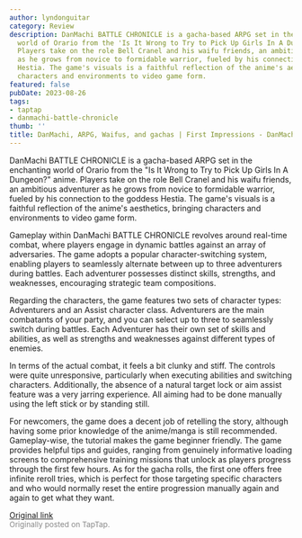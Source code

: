 ```yaml
---
author: lyndonguitar
category: Review
description: DanMachi BATTLE CHRONICLE is a gacha-based ARPG set in the enchanting
  world of Orario from the 'Is It Wrong to Try to Pick Up Girls In A Dungeon?' anime.
  Players take on the role Bell Cranel and his waifu friends, an ambitious adventurer
  as he grows from novice to formidable warrior, fueled by his connection to the goddess
  Hestia. The game's visuals is a faithful reflection of the anime's aesthetics, bringing
  characters and environments to video game form.
featured: false
pubDate: 2023-08-26
tags:
- taptap
- danmachi-battle-chronicle
thumb: ''
title: DanMachi, ARPG, Waifus, and gachas | First Impressions - DanMachi BATTLE CHRONICLE
---
```


DanMachi BATTLE CHRONICLE is a gacha-based ARPG set in the enchanting world of Orario from the "Is It Wrong to Try to Pick Up Girls In A Dungeon?" anime. Players take on the role Bell Cranel and his waifu friends, an ambitious adventurer as he grows from novice to formidable warrior, fueled by his connection to the goddess Hestia. The game's visuals is a faithful reflection of the anime's aesthetics, bringing characters and environments to video game form.

Gameplay within DanMachi BATTLE CHRONICLE revolves around real-time combat, where players engage in dynamic battles against an array of adversaries. The game adopts a popular character-switching system, enabling players to seamlessly alternate between up to three adventurers during battles. Each adventurer possesses distinct skills, strengths, and weaknesses, encouraging strategic team compositions.

Regarding the characters, the game features two sets of character types: Adventurers and an Assist character class. Adventurers are the main combatants of your party, and you can select up to three to seamlessly switch during battles. Each Adventurer has their own set of skills and abilities, as well as strengths and weaknesses against different types of enemies.

In terms of the actual combat, it feels a bit clunky and stiff. The controls were quite unresponsive, particularly when executing abilities and switching characters. Additionally, the absence of a natural target lock or aim assist feature was a very jarring experience. All aiming had to be done manually using the left stick or by standing still.

For newcomers, the game does a decent job of retelling the story, although having some prior knowledge of the anime/manga is still recommended. Gameplay-wise, the tutorial makes the game beginner friendly. The game provides helpful tips and guides, ranging from genuinely informative loading screens to comprehensive training missions that unlock as players progress through the first few hours. As for the gacha rolls, the first one offers free infinite reroll tries, which is perfect for those targeting specific characters and who would normally reset the entire progression manually again and again to get what they want.

[Original link](https://www.taptap.io/post/6197487)<br><span style="font-size: 0.95em; color: #888;">Originally posted on TapTap.</span>